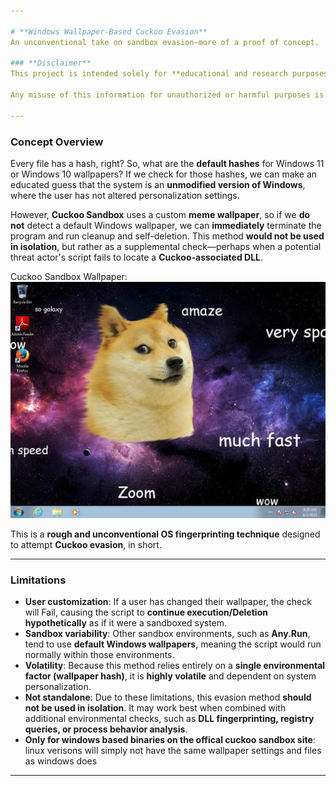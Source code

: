 ```yaml
---

# **Windows Wallpaper-Based Cuckoo Evasion**  
An unconventional take on sandbox evasion—more of a proof of concept.  

### **Disclaimer**  
This project is intended solely for **educational and research purposes**. It explores an unconventional approach to sandbox detection and is **not designed, endorsed, or intended for malicious activities**. The methods described here should be used **responsibly and ethically**, in accordance with cybersecurity best practices and legal guidelines.  

Any misuse of this information for unauthorized or harmful purposes is **strictly discouraged**. The author assumes **no responsibility** for actions taken based on this content. If you are conducting security research, always follow **ethical hacking principles** and obtain proper authorization when testing in real-world environments.  

---
```


### **Concept Overview**  
Every file has a hash, right? So, what are the **default hashes** for Windows 11 or Windows 10 wallpapers? If we check for those hashes, we can make an educated guess that the system is an **unmodified version of Windows**, where the user has not altered personalization settings.  

However, **Cuckoo Sandbox** uses a custom **meme wallpaper**, so if we **do not** detect a default Windows wallpaper, we can **immediately** terminate the program and run cleanup and self-deletion. This method **would not be used in isolation**, but rather as a supplemental check—perhaps when a potential threat actor's script fails to locate a **Cuckoo-associated DLL**.  

Cuckoo Sandbox Wallpaper:
![example wallpaper](cuckoo-wallpaper.jpg)

This is a **rough and unconventional OS fingerprinting technique** designed to attempt **Cuckoo evasion**, in short.  

---

### **Limitations**  
- **User customization**: If a user has changed their wallpaper, the check will Fail, causing the script to **continue execution/Deletion hypothetically** as if it were a sandboxed system.  
- **Sandbox variability**: Other sandbox environments, such as **Any.Run**, tend to use **default Windows wallpapers**, meaning the script would run normally within those environments.  
- **Volatility**: Because this method relies entirely on a **single environmental factor (wallpaper hash)**, it is **highly volatile** and dependent on system personalization.  
- **Not standalone**: Due to these limitations, this evasion method **should not be used in isolation**. It may work best when combined with additional environmental checks, such as **DLL fingerprinting, registry queries, or process behavior analysis**.
- **Only for windows based binaries on the offical cuckoo sandbox site**: linux verisons will simply not have the same wallpaper settings and files as windows does
  

---
